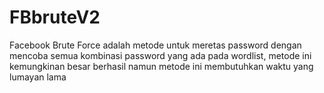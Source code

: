 # FBbruteV2
Facebook Brute Force adalah metode untuk meretas password dengan mencoba semua kombinasi password yang ada pada wordlist, metode ini kemungkinan besar berhasil namun metode ini membutuhkan waktu yang lumayan lama
